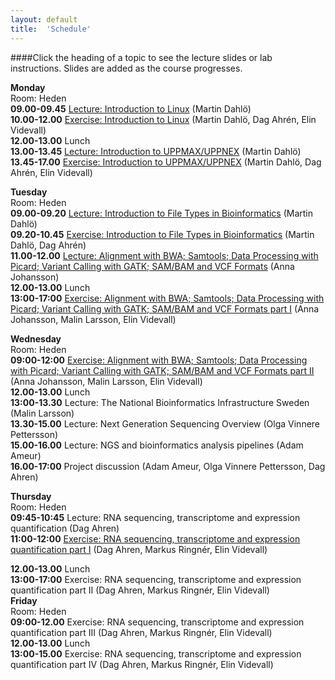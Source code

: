 ```yaml
---
layout: default
title:  'Schedule'
---
```


####Click the heading of a topic to see the lecture slides or lab instructions. Slides are added as the course progresses.

**Monday**  
Room: Heden   
**09.00-09.45** [Lecture: Introduction to Linux](slides/dahlo-linux.pdf) (Martin Dahlö)  
**10.00-12.00** [Exercise: Introduction to Linux](labs/linux-intro) (Martin Dahlö, Dag Ahrén, Elin Videvall)  
**12.00-13.00** Lunch  
**13.00-13.45** [Lecture: Introduction to UPPMAX/UPPNEX](slides/dahlo-uppmax.pdf) (Martin Dahlö)  
**13.45-17.00** [Exercise: Introduction to UPPMAX/UPPNEX](labs/uppmax-intro) (Martin Dahlö, Dag Ahrén, Elin Videvall)   

**Tuesday**  
Room: Heden  
**09.00-09.20** [Lecture: Introduction to File Types in Bioinformatics](slides/dahlo-filetypes.pdf) (Martin Dahlö)  
**09.20-10.45** [Exercise: Introduction to File Types in Bioinformatics](labs/filetypes) (Martin Dahlö, Dag Ahrén)  
**11.00-12.00** [Lecture: Alignment with BWA; Samtools; Data Processing with Picard; Variant Calling with GATK; SAM/BAM and VCF Formats](slides/NGS_AJ_201511.pdf) (Anna Johansson)  
**12.00-13.00** Lunch  
**13:00-17:00** [Exercise: Alignment with BWA; Samtools; Data Processing with Picard; Variant Calling with GATK; SAM/BAM and VCF Formats part I](labs/resequencing-analysis) (Anna Johansson, Malin Larsson, Elin Videvall)  

**Wednesday**  
Room: Heden  
**09:00-12:00** [Exercise: Alignment with BWA; Samtools; Data Processing with Picard; Variant Calling with GATK; SAM/BAM and VCF Formats part II](labs/resequencing-analysis) (Anna Johansson, Malin Larsson, Elin Videvall)   
**12.00-13.00** Lunch  
**13:00-13.30** Lecture: The National Bioinformatics Infrastructure Sweden (Malin Larsson)  
**13.30-15.00** Lecture: Next Generation Sequencing Overview (Olga Vinnere Pettersson)  
**15.00-16.00** Lecture: NGS and bioinformatics analysis pipelines (Adam Ameur)  
**16.00-17:00** Project discussion (Adam Ameur, Olga Vinnere Pettersson, Dag Ahren)   

**Thursday**  
Room: Heden   
**09:45-10:45** Lecture: RNA sequencing, transcriptome and expression quantification (Dag Ahren)  
**11:00-12:00** [Exercise: RNA sequencing, transcriptome and expression quantification part I](labs/rnaseqMapping) (Dag Ahren, Markus Ringnér, Elin Videvall)

**12.00-13.00** Lunch  
**13:00-17:00** Exercise: RNA sequencing, transcriptome and expression quantification part II (Dag Ahren, Markus Ringnér, Elin Videvall)   
**Friday**  
Room: Heden   
**09:00-12.00** Exercise: RNA sequencing, transcriptome and expression quantification part III (Dag Ahren, Markus Ringnér, Elin Videvall)  
**12.00-13.00** Lunch  
**13:00-15.00** Exercise: RNA sequencing, transcriptome and expression quantification part IV (Dag Ahren, Markus Ringnér, Elin Videvall)    


